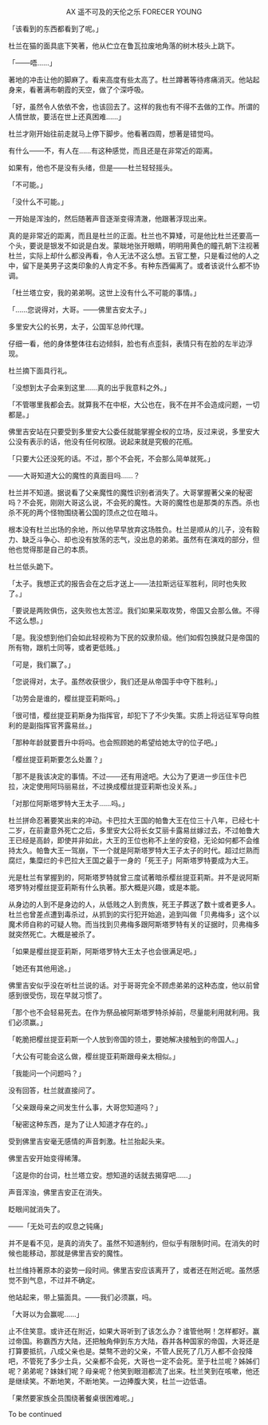 <p align="center">AX 遥不可及的天伦之乐 FORECER YOUNG</p>

「该看到的东西都看到了呢。」

杜兰在猫的面具底下笑著，他从伫立在鲁瓦拉废地角落的树木枝头上跳下。

「───唔……」

著地的冲击让他的脚麻了。看来高度有些太高了。杜兰蹲著等待疼痛消灭。他站起身来，看著满布朝霞的天空，做了个深呼吸。

「好，虽然令人依依不舍，也该回去了。这样的我也有不得不去做的工作。所谓的人情世故，要活在世上还真困难……」

杜兰才刚开始往前走就马上停下脚步。他看著四周，想著是错觉吗。

有什么───不，有人在……有这种感觉，而且还是在非常近的距离。

如果有，他也不是没有头绪，但是───杜兰轻轻摇头。

「不可能。」

「没什么不可能。」

一开始是浑浊的，然后随著声音逐渐变得清澈，他跟著浮现出来。

真的是非常近的距离，而且是杜兰的正面。杜兰也不算矮，可是他比杜兰还要高一个头，要说是银发不如说是白发。蒙眬地张开眼睛，明明用黄色的瞳孔朝下注视著杜兰，实际上却什么都没再看，令人无法不这么想。五官工整，只是看过他的人之中，留下是美男子这类印象的人肯定不多。有种东西偏离了。或者该说什么都不协调。

「杜兰塔立安，我的弟弟啊。这世上没有什么不可能的事情。」

「……您说得对，大哥。───佛里吉安太子。」

多里安大公的长男，太子，公国军总帅代理。

仔细一看，他的身体整体往右边倾斜，脸也有点歪斜，表情只有在脸的左半边浮现。

杜兰摘下面具行礼。

「没想到太子会来到这里……真的出乎我意料之外。」

「不管哪里我都会去。就算我不在中枢，大公也在，我不在并不会造成问题，一切都是。」

佛里吉安站在只要受到多里安大公委任就能掌握全权的立场，反过来说，多里安大公没有表示的话，他没有任何权限。说起来就是究极的花瓶。

「只要大公还没死的话。不过，那个不会死，不会那么简单就死。」

───大哥知道大公的魔性的真面目吗……？

杜兰并不知道。据说看了父亲魔性的魔性识别者消失了。大哥掌握著父亲的秘密吗？不会死，刚刚大哥这么说，不会死的魔性。大哥的魔性也是那类的东西。杀也杀不死的两个怪物围绕著公国的顶点之位在暗斗。

根本没有杜兰出场的余地，所以他早早放弃这场胜负。杜兰是顺从的儿子，没有毅力、缺乏斗争心、却也没有放荡的志气，没出息的弟弟。虽然有在演戏的部分，但他也觉得那是自己的本质。

杜兰低头跪下。

「太子。我想正式的报告会在之后才送上───法拉斯远征军胜利，同时也失败了。」

「要说是两败俱伤，这失败也太苦涩。我们如果采取攻势，帝国又会那么做。不得不这么想。」

「是。我没想到他们会如此轻视称为下民的奴隶阶级。他们如假包换就只是帝国的所有物，跟机士同等，或者更低贱。」

「可是，我们赢了。」

「您说得对，太子。虽然收获很少，我们还是从帝国手中夺下胜利。」

「功劳会是谁的，樱丝提亚莉斯吗。」

「很可惜，樱丝提亚莉斯身为指挥官，却犯下了不少失策。实质上将远征军导向胜利的是副指挥官荠露易丝。」

「那种年龄就要晋升中将吗。也会照顾她的希望给她太守的位子吧。」

「樱丝提亚莉斯要怎么处置？」

「那不是我该决定的事情。不过───还有用途吧。大公为了更进一步压住卡巴拉，决定使用阿玛丽易丝，不过换成樱丝提亚莉斯也没关系。」

「对那位阿斯塔罗特大王太子……吗。」

杜兰拼命忍著要笑出来的冲动。卡巴拉大王国的帕鲁大王在位三十八年，已经七十二岁，在前妻意外死亡之后，多里安大公将长女艾丽卡露易丝嫁过去，不过帕鲁大王已经是高龄，即使并非如此，大王的王位也称不上坐的安稳，无论如何都不会维持太久。帕鲁大王一驾崩，下一个就是阿斯塔罗特大王子太子的时代。超过烂熟而腐烂，集糜烂的卡巴拉大王国之最于一身的「死王子」阿斯塔罗特要成为大王。

光是杜兰有掌握到的，阿斯塔罗特就曾三度试著暗杀樱丝提亚莉斯。并不是说阿斯塔罗特对樱丝提亚莉斯有什么执著。那大概是兴趣，或是本能。

从身边的人到不是身边的人，从低贱之人到贵族，死王子葬送了数十或者更多人。杜兰也曾差点遭到毒杀过，从抓到的实行犯开始追，追到叫做「贝弗梅多」这个以魔术师自称的可疑人物。而当找到贝弗梅多跟阿斯塔罗特有关的证据时，贝弗梅多就突然死亡。大概是被杀了。

「如果是樱丝提亚莉斯，阿斯塔罗特大王太子也会很满足吧。」

「她还有其他用途。」

佛里吉安似乎没在听杜兰说的话。对于哥哥完全不顾虑弟弟的这种态度，他以前曾感到很受伤，现在早就习惯了。

「那个也不会轻易死去。在作为祭品被阿斯塔罗特杀掉前，尽量能利用就利用。我们必须赢。」

「乾脆把樱丝提亚莉斯一个人放到帝国的领土，要她解决接触到的帝国人。」

「大公有可能会这么做，樱丝提亚莉斯跟母亲太相似。」

「我能问一个问题吗？」

没有回答，杜兰就直接问了。

「父亲跟母亲之间发生什么事，大哥您知道吗？」

「秘密这种东西，是为了让人知道才存在的。」

受到佛里吉安毫无感情的声音刺激。杜兰抬起头来。

佛里吉安开始变得稀薄。

「这是你的台词，杜兰塔立安。想知道的话就去揭穿吧……」

声音浑浊，佛里吉安正在消失。

眨眼间就消失了。

───「无处可去的叹息之钝痛」

并不是看不见，是真的消失了。虽然不知道制约，但似乎有限制时间。在消失的时候也能移动，那就是佛里吉安的魔性。

杜兰维持著原本的姿势一段时间。佛里吉安应该离开了，或者还在附近呢。虽然感觉不到气息，不过并不确定。

他站起来，带上猫面具。───我们必须赢，吗。

「大哥以为会赢呢……」

止不住笑意。或许还在附近，如果大哥听到了该怎么办？谁管他啊！怎样都好。赢过帝国。称霸西方大陆，还把触角伸到东方大陆，吞并各种国家的帝国，大哥还是打算要抵抗，八成父亲也是。桀骜不逊的父亲，不管人民死了几万人都不会投降吧，不管死了多少士兵，父亲都不会死，大哥也一定不会死。至于杜兰呢？姊姊们呢？弟弟呢？妹妹们呢？母亲呢？他笑到眼泪都流了出来。杜兰笑到在咳嗽，他还是继续笑。不断地笑，不断地笑。一边捧腹大笑，杜兰一边低语。

「果然要家族全员围绕著餐桌很困难呢。」

To be continued

